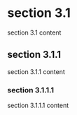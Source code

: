 # section 3.1

section 3.1 content

## section 3.1.1

section 3.1.1 content

### section 3.1.1.1

section 3.1.1.1 content
